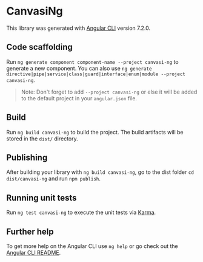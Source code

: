 # CanvasiNg

This library was generated with [Angular CLI](https://github.com/angular/angular-cli) version 7.2.0.

## Code scaffolding

Run `ng generate component component-name --project canvasi-ng` to generate a new component. You can also use `ng generate directive|pipe|service|class|guard|interface|enum|module --project canvasi-ng`.
> Note: Don't forget to add `--project canvasi-ng` or else it will be added to the default project in your `angular.json` file. 

## Build

Run `ng build canvasi-ng` to build the project. The build artifacts will be stored in the `dist/` directory.

## Publishing

After building your library with `ng build canvasi-ng`, go to the dist folder `cd dist/canvasi-ng` and run `npm publish`.

## Running unit tests

Run `ng test canvasi-ng` to execute the unit tests via [Karma](https://karma-runner.github.io).

## Further help

To get more help on the Angular CLI use `ng help` or go check out the [Angular CLI README](https://github.com/angular/angular-cli/blob/master/README.md).
